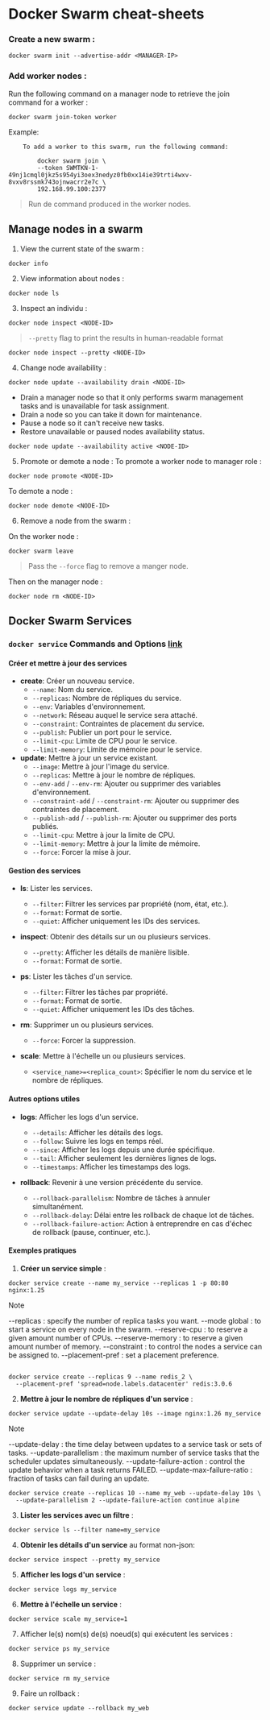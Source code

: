 # Docker Swarm cheat-sheets

### Create a new swarm :
```shell
docker swarm init --advertise-addr <MANAGER-IP>
```
### Add worker nodes :

Run the following command on a manager node to retrieve the join command for a worker :
```shell
docker swarm join-token worker
```

Example:
```
    To add a worker to this swarm, run the following command:
    
        docker swarm join \
        --token SWMTKN-1-49nj1cmql0jkz5s954yi3oex3nedyz0fb0xx14ie39trti4wxv-8vxv8rssmk743ojnwacrr2e7c \
        192.168.99.100:2377
```

> Run de command produced in the worker nodes.
## Manage nodes in a swarm

1. View the current state of the swarm :
```shell
docker info
```

2. View information about nodes :
```shell
docker node ls
```

3. Inspect an individu :
```shell
docker node inspect <NODE-ID>
```

> `--pretty` flag to print the results in human-readable format

```shell
docker node inspect --pretty <NODE-ID>
```
4. Change node availability :

```shell
docker node update --availability drain <NODE-ID>
```
- Drain a manager node so that it only performs swarm management tasks and is unavailable for task assignment.
- Drain a node so you can take it down for maintenance.
- Pause a node so it can't receive new tasks.
- Restore unavailable or paused nodes availability status.

```shell
docker node update --availability active <NODE-ID>
```

5. Promote or demote a node :
To promote a worker node to manager role : 
```shell
docker node promote <NODE-ID>
```

To demote a node :
```shell
docker node demote <NODE-ID>
```

6. Remove a node from the swarm :

On the worker node :
```shell
docker swarm leave
```

> Pass the `--force` flag to remove a manger node.

Then on the manager node :
```shell
docker node rm <NODE-ID>
```


## Docker Swarm Services
### `docker service` Commands and Options [link](https://docs.docker.com/reference/cli/docker/service/create/)

#### Créer et mettre à jour des services

- **create**: Créer un nouveau service.
    - `--name`: Nom du service.
    - `--replicas`: Nombre de répliques du service.
    - `--env`: Variables d'environnement.
    - `--network`: Réseau auquel le service sera attaché.
    - `--constraint`: Contraintes de placement du service.
    - `--publish`: Publier un port pour le service.
    - `--limit-cpu`: Limite de CPU pour le service.
    - `--limit-memory`: Limite de mémoire pour le service.
- **update**: Mettre à jour un service existant.
    - `--image`: Mettre à jour l'image du service.
    - `--replicas`: Mettre à jour le nombre de répliques.
    - `--env-add` / `--env-rm`: Ajouter ou supprimer des variables d'environnement.
    - `--constraint-add` / `--constraint-rm`: Ajouter ou supprimer des contraintes de placement.
    - `--publish-add` / `--publish-rm`: Ajouter ou supprimer des ports publiés.
    - `--limit-cpu`: Mettre à jour la limite de CPU.
    - `--limit-memory`: Mettre à jour la limite de mémoire.
    - `--force`: Forcer la mise à jour.

#### Gestion des services

- **ls**: Lister les services.
    
    - `--filter`: Filtrer les services par propriété (nom, état, etc.).
    - `--format`: Format de sortie.
    - `--quiet`: Afficher uniquement les IDs des services.
- **inspect**: Obtenir des détails sur un ou plusieurs services.
    
    - `--pretty`: Afficher les détails de manière lisible.
    - `--format`: Format de sortie.
- **ps**: Lister les tâches d'un service.

	- `--filter`: Filtrer les tâches par propriété.
    - `--format`: Format de sortie.
    - `--quiet`: Afficher uniquement les IDs des tâches.
- **rm**: Supprimer un ou plusieurs services.
    
    - `--force`: Forcer la suppression.
- **scale**: Mettre à l'échelle un ou plusieurs services.
    
    - `<service_name>=<replica_count>`: Spécifier le nom du service et le nombre de répliques.

#### Autres options utiles

- **logs**: Afficher les logs d'un service.
    
    - `--details`: Afficher les détails des logs.
    - `--follow`: Suivre les logs en temps réel.
    - `--since`: Afficher les logs depuis une durée spécifique.
    - `--tail`: Afficher seulement les dernières lignes de logs.
    - `--timestamps`: Afficher les timestamps des logs.
- **rollback**: Revenir à une version précédente du service.
    
    - `--rollback-parallelism`: Nombre de tâches à annuler simultanément.
    - `--rollback-delay`: Délai entre les rollback de chaque lot de tâches.
    - `--rollback-failure-action`: Action à entreprendre en cas d'échec de rollback (pause, continuer, etc.).

#### Exemples pratiques

1. **Créer un service simple** :
```shell
docker service create --name my_service --replicas 1 -p 80:80 nginx:1.25
```

> [!NOTE]
> --replicas : specify the number of replica tasks you want.
> --mode global : to start a service  on every node in the swarm.
> --reserve-cpu : to reserve a given amount number of CPUs.
> --reserve-memory : to reserve a given amount number of memory.
> --constraint : to control the nodes a service can be assigned to.
> --placement-pref : set a placement preference.
> 

```shell

docker service create --replicas 9 --name redis_2 \
  --placement-pref 'spread=node.labels.datacenter' redis:3.0.6
```

2. **Mettre à jour le nombre de répliques d'un service** :
```shell
docker service update --update-delay 10s --image nginx:1.26 my_service
```

> [!NOTE]
> --update-delay : the time delay between updates to a service task or sets of tasks.
> --update-parallelism : the maximum number of service tasks that the scheduler updates simultaneously.
> --update-failure-action : control the update behavior when a task returns FAILED.
> --update-max-failure-ratio : fraction of tasks can fail during an update.

```shell
docker service create --replicas 10 --name my_web --update-delay 10s \
  --update-parallelism 2 --update-failure-action continue alpine
```

3. **Lister les services avec un filtre** :

```shell
docker service ls --filter name=my_service
```

4. **Obtenir les détails d'un service** au format non-json:

```shell
docker service inspect --pretty my_service
```
  
5. **Afficher les logs d'un service** :

```shell
docker service logs my_service
```

6. **Mettre à l'échelle un service** :
```shell
docker service scale my_service=1
```

7. Afficher le(s) nom(s) de(s) noeud(s) qui exécutent les services : 
```shell
docker service ps my_service
```

8. Supprimer un service :
```shell
docker service rm my_service
```

9. Faire un rollback :
```shell
docker service update --rollback my_web
```
